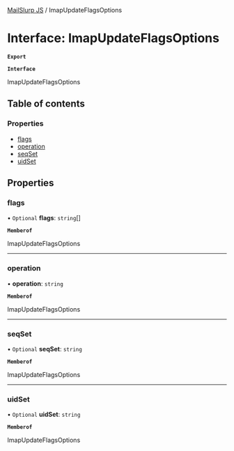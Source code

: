 [MailSlurp JS](../README.md) / ImapUpdateFlagsOptions

# Interface: ImapUpdateFlagsOptions

**`Export`**

**`Interface`**

ImapUpdateFlagsOptions

## Table of contents

### Properties

- [flags](ImapUpdateFlagsOptions.md#flags)
- [operation](ImapUpdateFlagsOptions.md#operation)
- [seqSet](ImapUpdateFlagsOptions.md#seqset)
- [uidSet](ImapUpdateFlagsOptions.md#uidset)

## Properties

### flags

• `Optional` **flags**: `string`[]

**`Memberof`**

ImapUpdateFlagsOptions

___

### operation

• **operation**: `string`

**`Memberof`**

ImapUpdateFlagsOptions

___

### seqSet

• `Optional` **seqSet**: `string`

**`Memberof`**

ImapUpdateFlagsOptions

___

### uidSet

• `Optional` **uidSet**: `string`

**`Memberof`**

ImapUpdateFlagsOptions
